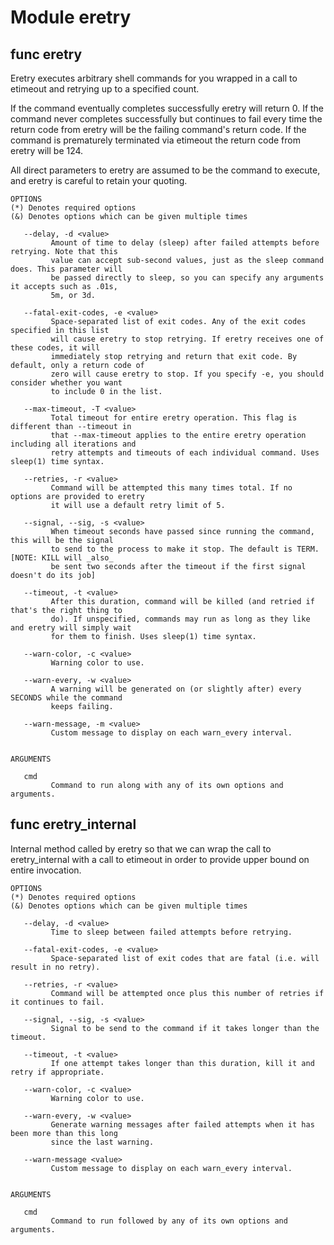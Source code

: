 # Module eretry


## func eretry

Eretry executes arbitrary shell commands for you wrapped in a call to etimeout and retrying up to a specified count.

If the command eventually completes successfully eretry will return 0. If the command never completes successfully but
continues to fail every time the return code from eretry will be the failing command's return code. If the command is
prematurely terminated via etimeout the return code from eretry will be 124.

All direct parameters to eretry are assumed to be the command to execute, and eretry is careful to retain your quoting.

```Groff
OPTIONS
(*) Denotes required options
(&) Denotes options which can be given multiple times

   --delay, -d <value>
         Amount of time to delay (sleep) after failed attempts before retrying. Note that this
         value can accept sub-second values, just as the sleep command does. This parameter will
         be passed directly to sleep, so you can specify any arguments it accepts such as .01s,
         5m, or 3d.

   --fatal-exit-codes, -e <value>
         Space-separated list of exit codes. Any of the exit codes specified in this list
         will cause eretry to stop retrying. If eretry receives one of these codes, it will
         immediately stop retrying and return that exit code. By default, only a return code of
         zero will cause eretry to stop. If you specify -e, you should consider whether you want
         to include 0 in the list.

   --max-timeout, -T <value>
         Total timeout for entire eretry operation. This flag is different than --timeout in
         that --max-timeout applies to the entire eretry operation including all iterations and
         retry attempts and timeouts of each individual command. Uses sleep(1) time syntax.

   --retries, -r <value>
         Command will be attempted this many times total. If no options are provided to eretry
         it will use a default retry limit of 5.

   --signal, --sig, -s <value>
         When timeout seconds have passed since running the command, this will be the signal
         to send to the process to make it stop. The default is TERM. [NOTE: KILL will _also_
         be sent two seconds after the timeout if the first signal doesn't do its job]

   --timeout, -t <value>
         After this duration, command will be killed (and retried if that's the right thing to
         do). If unspecified, commands may run as long as they like and eretry will simply wait
         for them to finish. Uses sleep(1) time syntax.

   --warn-color, -c <value>
         Warning color to use.

   --warn-every, -w <value>
         A warning will be generated on (or slightly after) every SECONDS while the command
         keeps failing.

   --warn-message, -m <value>
         Custom message to display on each warn_every interval.


ARGUMENTS

   cmd
         Command to run along with any of its own options and arguments.
```

## func eretry_internal

Internal method called by eretry so that we can wrap the call to eretry_internal with a call to etimeout in order to
provide upper bound on entire invocation.

```Groff
OPTIONS
(*) Denotes required options
(&) Denotes options which can be given multiple times

   --delay, -d <value>
         Time to sleep between failed attempts before retrying.

   --fatal-exit-codes, -e <value>
         Space-separated list of exit codes that are fatal (i.e. will result in no retry).

   --retries, -r <value>
         Command will be attempted once plus this number of retries if it continues to fail.

   --signal, --sig, -s <value>
         Signal to be send to the command if it takes longer than the timeout.

   --timeout, -t <value>
         If one attempt takes longer than this duration, kill it and retry if appropriate.

   --warn-color, -c <value>
         Warning color to use.

   --warn-every, -w <value>
         Generate warning messages after failed attempts when it has been more than this long
         since the last warning.

   --warn-message <value>
         Custom message to display on each warn_every interval.


ARGUMENTS

   cmd
         Command to run followed by any of its own options and arguments.
```
